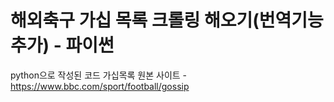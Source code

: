 # 해외축구 가십 목록 크롤링 해오기(번역기능추가) - 파이썬
python으로 작성된 코드
가십목록 원본 사이트 - https://www.bbc.com/sport/football/gossip
